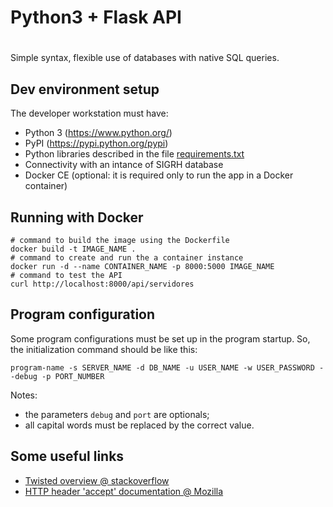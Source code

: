 # Python3 + Flask API 

# 
Simple syntax, 
flexible use of databases with native SQL queries.

## Dev environment setup

The developer workstation must have:
* Python 3 (<https://www.python.org/>)
* PyPI (<https://pypi.python.org/pypi>)
* Python libraries described in the file [requirements.txt](requirements.txt)
* Connectivity with an intance of SIGRH database
* Docker CE (optional: it is required only to run the app in a Docker container)

## Running with Docker

```shell
# command to build the image using the Dockerfile
docker build -t IMAGE_NAME .
# command to create and run the a container instance 
docker run -d --name CONTAINER_NAME -p 8000:5000 IMAGE_NAME
# command to test the API
curl http://localhost:8000/api/servidores 
```

## Program configuration

Some program configurations must be set up in the program startup. So, the initialization command should be like this:

```shell
program-name -s SERVER_NAME -d DB_NAME -u USER_NAME -w USER_PASSWORD --debug -p PORT_NUMBER
```

Notes:
- the parameters `debug` and `port` are optionals;
- all capital words must be replaced by the correct value.

## Some useful links

* [Twisted overview @ stackoverflow](https://stackoverflow.com/questions/5458631/whats-so-cool-about-twisted)
* [HTTP header 'accept' documentation @ Mozilla](https://developer.mozilla.org/en-US/docs/Web/HTTP/Headers/Accept)



